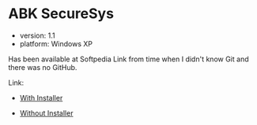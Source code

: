 ABK SecureSys
=============

* version: 1.1
* platform: Windows XP

Has been available at Softpedia Link from time when I didn't know Git and there was no GitHub.

Link:

* [With Installer](http://www.softpedia.com/get/Tweak/System-Tweak/ABK-SecureSys.shtml)

* [Without Installer](http://www.softpedia.com/get/PORTABLE-SOFTWARE/System/System-Enhancements/Windows-Portable-Applications-Portable-ABKSecureSys.shtml)
